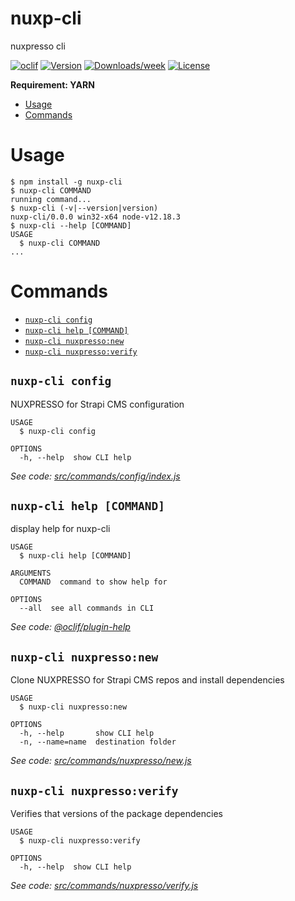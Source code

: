 nuxp-cli
========

nuxpresso cli

[![oclif](https://img.shields.io/badge/cli-oclif-brightgreen.svg)](https://oclif.io)
[![Version](https://img.shields.io/npm/v/nuxp-cli.svg)](https://npmjs.org/package/nuxp-cli)
[![Downloads/week](https://img.shields.io/npm/dw/nuxp-cli.svg)](https://npmjs.org/package/nuxp-cli)
[![License](https://img.shields.io/npm/l/nuxp-cli.svg)](https://github.com/swina/nuxp-cli/blob/master/package.json)


**Requirement: YARN**

<!-- toc -->
* [Usage](#usage)
* [Commands](#commands)
<!-- tocstop -->
# Usage
<!-- usage -->
```sh-session
$ npm install -g nuxp-cli
$ nuxp-cli COMMAND
running command...
$ nuxp-cli (-v|--version|version)
nuxp-cli/0.0.0 win32-x64 node-v12.18.3
$ nuxp-cli --help [COMMAND]
USAGE
  $ nuxp-cli COMMAND
...
```
<!-- usagestop -->
# Commands
<!-- commands -->
* [`nuxp-cli config`](#nuxp-cli-config)
* [`nuxp-cli help [COMMAND]`](#nuxp-cli-help-command)
* [`nuxp-cli nuxpresso:new`](#nuxp-cli-nuxpressonew)
* [`nuxp-cli nuxpresso:verify`](#nuxp-cli-nuxpressoverify)

## `nuxp-cli config`

NUXPRESSO for Strapi CMS configuration

```
USAGE
  $ nuxp-cli config

OPTIONS
  -h, --help  show CLI help
```

_See code: [src/commands/config/index.js](https://github.com/swina/nuxp-cli/blob/v0.0.0/src/commands/config/index.js)_

## `nuxp-cli help [COMMAND]`

display help for nuxp-cli

```
USAGE
  $ nuxp-cli help [COMMAND]

ARGUMENTS
  COMMAND  command to show help for

OPTIONS
  --all  see all commands in CLI
```

_See code: [@oclif/plugin-help](https://github.com/oclif/plugin-help/blob/v3.2.0/src/commands/help.ts)_

## `nuxp-cli nuxpresso:new`

Clone NUXPRESSO for Strapi CMS repos and install dependencies

```
USAGE
  $ nuxp-cli nuxpresso:new

OPTIONS
  -h, --help       show CLI help
  -n, --name=name  destination folder
```

_See code: [src/commands/nuxpresso/new.js](https://github.com/swina/nuxp-cli/blob/v0.0.0/src/commands/nuxpresso/new.js)_

## `nuxp-cli nuxpresso:verify`

Verifies that versions of the package dependencies

```
USAGE
  $ nuxp-cli nuxpresso:verify

OPTIONS
  -h, --help  show CLI help
```

_See code: [src/commands/nuxpresso/verify.js](https://github.com/swina/nuxp-cli/blob/v0.0.0/src/commands/nuxpresso/verify.js)_
<!-- commandsstop -->
